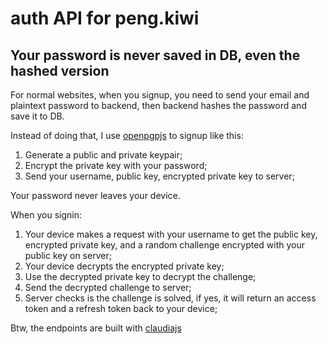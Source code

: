 # auth API for peng.kiwi

## Your password is never saved in DB, even the hashed version

For normal websites, when you signup, you need to send your email and plaintext password to backend, then backend hashes the password and save it to DB.

Instead of doing that, I use [openpgpjs](https://github.com/openpgpjs/openpgpjs) to signup like this:

1. Generate a public and private keypair;
2. Encrypt the private key with your password;
3. Send your username, public key, encrypted private key to server;

Your password never leaves your device.

When you signin:

1. Your device makes a request with your username to get the public key, encrypted private key, and a random challenge encrypted with your public key on server;
2. Your device decrypts the encrypted private key;
3. Use the decrypted private key to decrypt the challenge;
4. Send the decrypted challenge to server;
5. Server checks is the challenge is solved, if yes, it will return an access token and a refresh token back to your device;

Btw, the endpoints are built with [claudiajs](https://www.claudiajs.com/)
